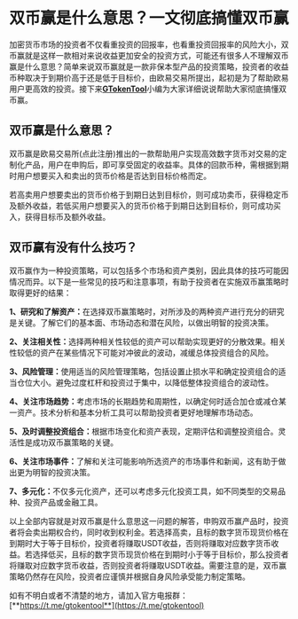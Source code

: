 # 双币赢是什么意思？一文彻底搞懂双币赢

加密货币市场的投资者不仅看重投资的回报率，也看重投资回报率的风险大小，双币赢就是这样一款相对来说收益更加安全的投资方式，可能还有很多人不理解双币赢是什么意思？简单来说双币赢就是一款非保本型产品的投资策略，投资者的收益币种取决于到期价高于还是低于目标价，由欧易交易所提出，起初是为了帮助欧易用户更高效的投资。接下来[**GTokenTool**](https://docs.gtokentool.com)小编为大家详细说说帮助大家彻底搞懂双币赢。

## 双币赢是什么意思？

双币赢是欧易交易所(点此注册)推出的一款帮助用户实现高效数字货币对交易的定制化产品，用户在申购后，即可享受固定的收益率。具体的回款币种，需根据到期时用户想要买入和卖出的货币价格是否达到目标价格而定。

若高卖用户想要卖出的货币价格于到期日达到目标价，则可成功卖币，获得稳定币及额外收益，若低买用户想要买入的货币价格于到期日达到目标价，则可成功买入，获得目标币及额外收益。

## 双币赢有没有什么技巧？

双币赢作为一种投资策略，可以包括多个市场和资产类别，因此具体的技巧可能因情况而异。以下是一些常见的技巧和注意事项，有助于投资者在实施双币赢策略时取得更好的结果：

**1、研究和了解资产：**&#x5728;选择双币赢策略时，对所涉及的两种资产进行充分的研究是关键。了解它们的基本面、市场动态和潜在风险，以做出明智的投资决策。

**2、关注相关性：**&#x9009;择两种相关性较低的资产可以帮助实现更好的分散效果。相关性较低的资产在某些情况下可能对冲彼此的波动，减缓总体投资组合的风险。

**3、风险管理：**&#x4F7F;用适当的风险管理策略，包括设置止损水平和确定投资组合的适当仓位大小。避免过度杠杆和投资过于集中，以降低整体投资组合的波动性。

**4、关注市场趋势：**&#x8003;虑市场的长期趋势和周期性，以确定何时适合加仓或减仓某一资产。技术分析和基本分析工具可以帮助投资者更好地理解市场动态。

**5、及时调整投资组合：**&#x6839;据市场变化和资产表现，定期评估和调整投资组合。灵活性是成功双币赢策略的关键。

**6、关注市场事件：**&#x4E86;解和关注可能影响所选资产的市场事件和新闻，这有助于做出更为明智的投资决策。

**7、多元化：**&#x4E0D;仅多元化资产，还可以考虑多元化投资工具，如不同类型的交易品种、投资产品或金融工具。

以上全部内容就是对双币赢是什么意思这一问题的解答，申购双币赢产品时，投资者将会卖出期权合约，同时收到权利金。若选择高卖，且标的数字货币现货价格在到期时大于等于目标价，投资者将赚取USDT收益，否则将赚取对应数字货币收益。若选择低买，且标的数字货币现货价格在到期时小于等于目标价，那么投资者将赚取对应数字货币收益，否则投资者将赚取USDT收益。需要注意的是，双币赢策略仍然存在风险，投资者应谨慎并根据自身风险承受能力制定策略。

如有不明白或者不清楚的地方，请加入官方电报群：[**https://t.me/gtokentool**](https://t.me/gtokentool)
